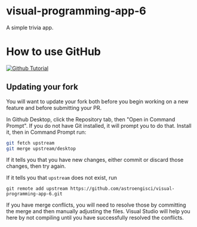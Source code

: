 # visual-programming-app-6
A simple trivia app.

# How to use GitHub
[![Github Tutorial](https://img.youtube.com/vi/CsDbUNS_mRI/maxresdefault.jpg)](https://youtu.be/CsDbUNS_mRI)

## Updating your fork
You will want to update your fork both before you begin working on a new feature and before submitting
your PR.

In Github Desktop, click the Repository tab, then "Open in Command Prompt". If you do not have Git installed,
it will prompt you to do that. Install it, then in Command Prompt run:

```bash
git fetch upstream
git merge upstream/desktop
```

If it tells you that you have new changes, either commit or discard those changes, then try again.

If it tells you that `upstream` does not exist, run

```
git remote add upstream https://github.com/astroengisci/visual-programming-app-6.git
```

If you have merge conflicts, you will need to resolve those by committing the merge and then 
manually adjusting the files. Visual Studio will help you here by not compiling until you have
successfully resolved the conflicts.
